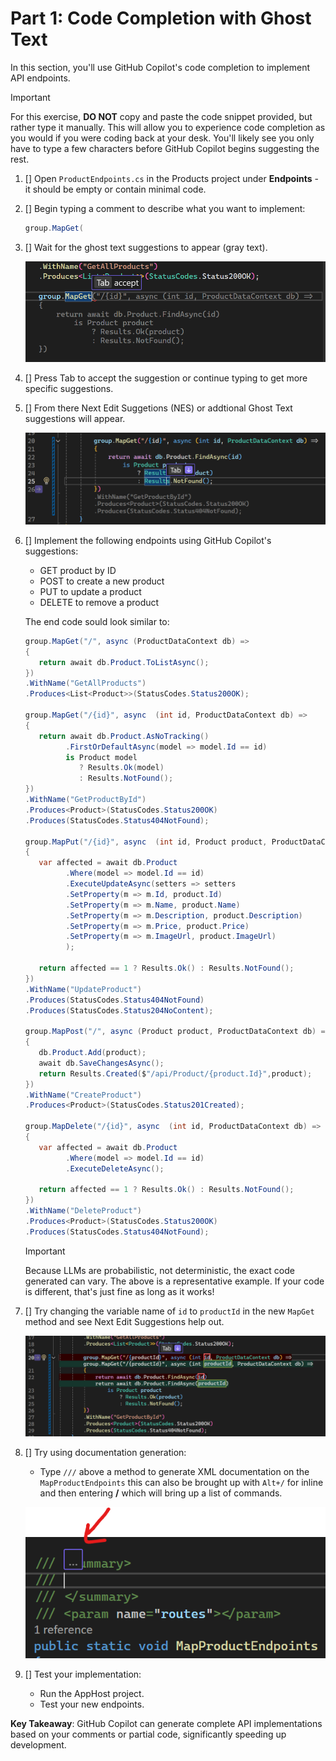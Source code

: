 # Part 1: Code Completion with Ghost Text

In this section, you'll use GitHub Copilot's code completion to implement API endpoints.

> [!IMPORTANT]
> For this exercise, **DO NOT** copy and paste the code snippet provided, but rather type it manually. This will allow you to experience code completion as you would if you were coding back at your desk. You'll likely see you only have to type a few characters before GitHub Copilot begins suggesting the rest.

1. [] Open `ProductEndpoints.cs` in the Products project under **Endpoints** - it should be empty or contain minimal code.
2. [] Begin typing a comment to describe what you want to implement:
   ```csharp
   group.MapGet(
   ```
3. [] Wait for the ghost text suggestions to appear (gray text).

   ![Code suggestions](./images/1-ghost-text.png)

4. [] Press Tab to accept the suggestion or continue typing to get more specific suggestions.

5. [] From there Next Edit Suggetions (NES) or addtional Ghost Text suggestions will appear. 

   ![NES showing up](./images/1-nes.png)

6. [] Implement the following endpoints using GitHub Copilot's suggestions:
   - GET product by ID
   - POST to create a new product
   - PUT to update a product
   - DELETE to remove a product

   The end code sould look similar to:

   ```csharp
   group.MapGet("/", async (ProductDataContext db) =>
   {
      return await db.Product.ToListAsync();
   })
   .WithName("GetAllProducts")
   .Produces<List<Product>>(StatusCodes.Status200OK);

   group.MapGet("/{id}", async  (int id, ProductDataContext db) =>
   {
      return await db.Product.AsNoTracking()
            .FirstOrDefaultAsync(model => model.Id == id)
            is Product model
               ? Results.Ok(model)
               : Results.NotFound();
   })
   .WithName("GetProductById")
   .Produces<Product>(StatusCodes.Status200OK)
   .Produces(StatusCodes.Status404NotFound);

   group.MapPut("/{id}", async  (int id, Product product, ProductDataContext db) =>
   {
      var affected = await db.Product
            .Where(model => model.Id == id)
            .ExecuteUpdateAsync(setters => setters
            .SetProperty(m => m.Id, product.Id)
            .SetProperty(m => m.Name, product.Name)
            .SetProperty(m => m.Description, product.Description)
            .SetProperty(m => m.Price, product.Price)
            .SetProperty(m => m.ImageUrl, product.ImageUrl)
            );

      return affected == 1 ? Results.Ok() : Results.NotFound();
   })
   .WithName("UpdateProduct")
   .Produces(StatusCodes.Status404NotFound)
   .Produces(StatusCodes.Status204NoContent);

   group.MapPost("/", async (Product product, ProductDataContext db) =>
   {
      db.Product.Add(product);
      await db.SaveChangesAsync();
      return Results.Created($"/api/Product/{product.Id}",product);
   })
   .WithName("CreateProduct")
   .Produces<Product>(StatusCodes.Status201Created);

   group.MapDelete("/{id}", async  (int id, ProductDataContext db) =>
   {
      var affected = await db.Product
            .Where(model => model.Id == id)
            .ExecuteDeleteAsync();

      return affected == 1 ? Results.Ok() : Results.NotFound();
   })
   .WithName("DeleteProduct")
   .Produces<Product>(StatusCodes.Status200OK)
   .Produces(StatusCodes.Status404NotFound);
   ```

   > [!IMPORTANT]
   >Because LLMs are probabilistic, not deterministic, the exact code generated can vary. The above is a representative example. If your code is different, that's just fine as long as it works!

7. [] Try changing the variable name of `id` to `productId` in the new `MapGet` method and see Next Edit Suggestions help out.

   ![NES suggestions more](./images/1-nes-2.png)

8. [] Try using documentation generation:
   - Type `///` above a method to generate XML documentation on the `MapProductEndpoints` this can also be brought up with `Alt+/` for inline and then entering **/** which will bring up a list of commands.

   ![documentation generation by Copilot](./images/1-docs.png)

9. [] Test your implementation:
   - Run the AppHost project.
   - Test your new endpoints.

**Key Takeaway**: GitHub Copilot can generate complete API implementations based on your comments or partial code, significantly speeding up development.
